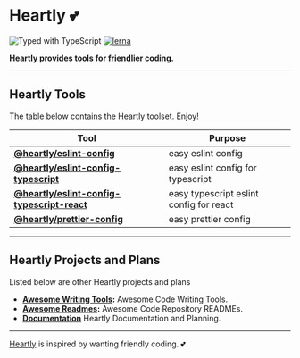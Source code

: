 # Heartly 💕

![Typed with TypeScript](https://flat.badgen.net/badge/icon/Typed?icon=typescript&label&labelColor=blue&color=555555)
[![lerna](https://img.shields.io/badge/maintained%20with-lerna-cc00ff.svg)](https://lerna.js.org/)

**Heartly provides tools for friendlier coding.**

---

## Heartly Tools

The table below contains the Heartly toolset. Enjoy!

| Tool                                                                        | Purpose                           |
| --------------------------------------------------------------------------- | --------------------------------- |
| **[@heartly/eslint-config](/packages/eslint-config)**                       | easy eslint config                |
| **[@heartly/eslint-config-typescript](/packages/eslint-config-typescript)** | easy eslint config for typescript |
| **[@heartly/eslint-config-typescript-react](/packages/eslint-config-typescript-react)** | easy typescript eslint config for react |
| **[@heartly/prettier-config](/packages/prettier-config)**                   | easy prettier config              |

---

## Heartly Projects and Plans

Listed below are other Heartly projects and plans

- **[Awesome Writing Tools](https://github.com/heartly/awesome-writing-tools):** Awesome Code Writing Tools.
- **[Awesome Readmes](https://github.com/heartly/awesome-readmes):** Awesome Code Repository READMEs.
- **[Documentation](https://github.com/heartly/documentation)** Heartly Documentation and Planning.

---

[Heartly](https://github.com/heartly) is inspired by wanting friendly coding. 💕
